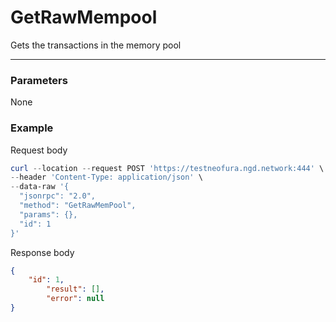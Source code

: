 # GetRawMempool
Gets the transactions in the memory pool
<hr>

### Parameters

None


### Example

Request body

```powershell
curl --location --request POST 'https://testneofura.ngd.network:444' \
--header 'Content-Type: application/json' \
--data-raw '{  
  "jsonrpc": "2.0",
  "method": "GetRawMemPool",
  "params": {},
  "id": 1
}'
```

Response body

```json
{
    "id": 1,
        "result": [],
        "error": null
}
```
